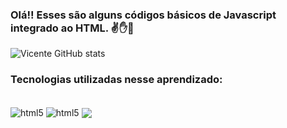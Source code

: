 

### Olá!! Esses são alguns códigos básicos de Javascript integrado ao HTML. ✌️✋🫲   

![Vicente GitHub stats](https://github-readme-stats.vercel.app/api?username=vicentealmeida&show_icons=true&theme=dracula)


### Tecnologias utilizadas nesse aprendizado:

<div style="display: inline_block"><br/>
<img align="center" alt ="html5" src="https://img.shields.io/badge/HTML5-E34F26?style=for-the-badge&logo=html5&logoColor=white"/>
<img align="center" alt ="html5" src="https://img.shields.io/badge/JavaScript-F7DF1E?style=for-the-badge&logo=javascript&logoColor=black"/>
<img align="center" alt"html5" src=https://img.shields.io/badge/Node.js-43853D?style=for-the-badge&logo=node.js&logoColor=white/>


